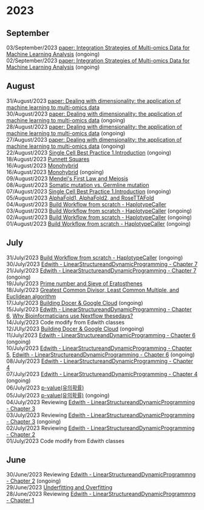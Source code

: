 # 2023
## September
03/September/2023 [paper: Integration Strategies of Multi-omics Data for Machine Learning Analysis](./Paper_IntegrationStrategiesOfMulti-omicsDataForMachineLearningAnalysis.md) (ongoing)     
02/September/2023 [paper: Integration Strategies of Multi-omics Data for Machine Learning Analysis](./Paper_IntegrationStrategiesOfMulti-omicsDataForMachineLearningAnalysis.md) (ongoing)

## August
31/August/2023 [paper: Dealing with dimensionality: the application of machine learning to multi-omics data](./Paper_DealingWithDimensionality-TheApplicationOfMachineLearningToMulti-omicsData.md)    
30/August/2023 [paper: Dealing with dimensionality: the application of machine learning to multi-omics data](./Paper_DealingWithDimensionality-TheApplicationOfMachineLearningToMulti-omicsData.md) (ongoing)  
28/August/2023 [paper: Dealing with dimensionality: the application of machine learning to multi-omics data](./Paper_DealingWithDimensionality-TheApplicationOfMachineLearningToMulti-omicsData.md) (ongoing)  
27/August/2023 [paper: Dealing with dimensionality: the application of machine learning to multi-omics data](./Paper_DealingWithDimensionality-TheApplicationOfMachineLearningToMulti-omicsData.md) (ongoing)    
22/August/2023 [Single Cell Best Practice 1.Introduction](./SingleCellBestPractice-1.Introduction.md) (ongoing)    
18/August/2023 [Punnett Squares](./IntGen_1.5_PunnettSquares.md)    
16/August/2023 [Monohybrid](./IntGen_1.4_Monohybrid.md)    
16/August/2023 [Monohybrid](./IntGen_1.4_Monohybrid.md) (ongoing)    
09/August/2023 [Mendel's First Law and Meiosis](./IntGen_1.1-1.3_MendelsFirstLawMeiosis.md)    
08/August/2023 [Somatic mutation vs. Germline mutation](./IntGen_6.2_SomaticMutVsGermlineMut.md)    
07/August/2023 [Single Cell Best Practice  1.Introduction](./SingleCellBestPractice-1.Introduction.md) (ongoing)    
05/August/2023 [AlphaFold1, AlphaFold2, and RoseTTAFold](./AlphaFold1,%20AlphaFold2,%20and%20RoseTTAFold.md)    
04/August/2023 [Build Workflow from scratch - HaplotypeCaller](./Build%20Workflow%20from%20scratch%20-%20HaplotypeCaller.md)    
03/August/2023 [Build Workflow from scratch - HaplotypeCaller](./Build%20Workflow%20from%20scratch%20-%20HaplotypeCaller.md) (ongoing)    
02/August/2023 [Build Workflow from scratch - HaplotypeCaller](./Build%20Workflow%20from%20scratch%20-%20HaplotypeCaller.md) (ongoing)    
01/August/2023 [Build Workflow from scratch - HaplotypeCaller](./Build%20Workflow%20from%20scratch%20-%20HaplotypeCaller.md) (ongoing)    
## July
31/July/2023 [Build Workflow from scratch - HaplotypeCaller](./Build%20Workflow%20from%20scratch%20-%20HaplotypeCaller.md) (ongoing)    
30/July/2023 [Edwith - LinearStructureandDynamicProgramming - Chapter 7](./edwith_LSnDP_Ch7.md)    
21/July/2023 [Edwith - LinearStructureandDynamicProgramming - Chapter 7](./edwith_LSnDP_Ch7.md) (ongoing)    
19/July/2023 [Prime number and Sieve of Eratosthenes](./Prime%20number%20and%20Sieve%20of%20Eratosthenes.md)    
18/July/2023 [Greatest Common Divisor, Least Common Multiple, and Euclidean algorithm](./Greatest%20Common%20Divisor,%20Least%20Common%20Multiple,%20and%20Euclidean%20algorithm.md)    
17/July/2023 [Building Docer & Google Cloud](./Building%20Docker%20in%20Google%20Cloud.md) (ongoing)    
15/July/2023 [Edwith - LinearStructureandDynamicProgramming - Chapter 6](edwith_LSnDP_Ch6.md), [Why Bioinformaticians use Nextflow thesedays?](./Why%20Bioinformaticiansuse%20Nextflow%20Thesedays.md)    
14/July/2023 Code modify from Edwith classes    
12/JUly/2023 [Building Docer & Google Cloud](./Building%20Docker%20in%20Google%20Cloud.md) (ongoing)    
11/July/2023 [Edwith - LinearStructureandDynamicProgramming - Chapter 6](edwith_LSnDP_Ch6.md) (ongoing)    
10/July/2023 [Edwith - LinearStructureandDynamicProgramming - Chapter 5](edwith_LSnDP_Ch5.md), [Edwith - LinearStructureandDynamicProgramming - Chapter 6](edwith_LSnDP_Ch6.md) (ongoing)    
08/July/2023 [Edwith - LinearStructureandDynamicProgramming - Chapter 4](edwith_LSnDP_Ch4.md)    
07/July/2023 [Edwith - LinearStructureandDynamicProgramming - Chapter 4](edwith_LSnDP_Ch4.md) (ongoing)    
06/July/2023 [p-value(유의확률)](./p-value(%EC%9C%A0%EC%9D%98%ED%99%95%EB%A5%A0).md)    
05/July/2023 [p-value(유의확률)](./p-value(%EC%9C%A0%EC%9D%98%ED%99%95%EB%A5%A0).md) (ongoing)    
04/July/2023 Reviewing [Edwith - LinearStructureandDynamicProgramming - Chapter 3](edwith_LSnDP_Ch3.md)     
03/July/2023 Reviewing [Edwith - LinearStructureandDynamicProgramming - Chapter 3](edwith_LSnDP_Ch3.md) (ongoing)    
02/July/2023 Reviewing [Edwith - LinearStructureandDynamicProgramming - Chapter 2](edwith_LSnDP_Ch2.md)     
01/July/2023 Code modify from Edwith classes    
## June
30/June/2023 Reviewing [Edwith - LinearStructureandDynamicProgrammng - Chapter 2](edwith_LSnDP_Ch2.md) (ongoing)    
29/June/2023 [Underfitting and Overfitting](./Underfitting%20and%20Overfitting.md)    
28/June/2023 Reviewing [Edwith - LinearStructureandDynamicProgrammng - Chapter 1](edwith_LSnDP_Ch1.md)
